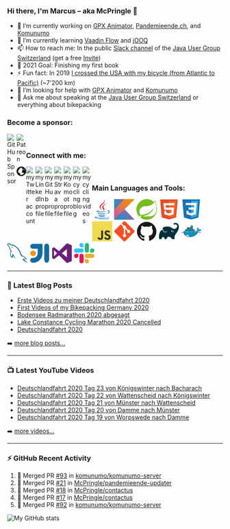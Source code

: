 ### Hi there, I'm Marcus – aka McPringle 👋

- 🔭 I’m currently working on [GPX Animator](https://gpx-animator.app/), [Pandemieende.ch](https://pandemieende.ch/), and [Komunumo](https://komunumo.org/)
- 🌱 I’m currently learning [Vaadin Flow](https://vaadin.com/docs/flow/Overview.html) and [jOOQ](https://www.jooq.org/)
- 📫 How to reach me: In the public [Slack channel](https://jugch.slack.com/) of the [Java User Group Switzerland](https://www.jug.ch/) (get a free [Invite](http://slack.jug.ch/))
- 🥅 2021 Goal: Finishing my first book
- ⚡ Fun fact: In 2019 [I crossed the USA with my bicycle (from Atlantic to Pacific)](https://locatoweb.com/map/single/1238186268) (~7'200 km)
- 🤔 I’m looking for help with [GPX Animator](https://github.com/zdila/gpx-animator) and [Komunumo](https://github.com/komunumo)
- 💬 Ask me about speaking at the [Java User Group Switzerland](https://www.jug.ch/) or everything about bikepacking
<!--
- 👯 I’m looking to collaborate on open source projects
- 😄 Pronouns: ...
-->

### Become a sponsor:

[<img align="left" alt="GitHub Sponsor" title="GitHub Sponsor" width="22px" src="https://cdn.jsdelivr.net/npm/simple-icons@v3/icons/github.svg" />](https://github.com/sponsors/McPringle)
[<img align="left" alt="Patreon" title="Patreon" width="22px" src="https://cdn.jsdelivr.net/npm/simple-icons@v3/icons/patreon.svg" />](https://www.patreon.com/mcpringle)
<br />

### Connect with me:

[<img align="left" alt="my website" title="my website" width="22px" src="https://raw.githubusercontent.com/iconic/open-iconic/master/svg/globe.svg" />][website]
[<img align="left" alt="my Twitter account" title="my Twitter account" width="22px" src="https://cdn.jsdelivr.net/npm/simple-icons@v3/icons/twitter.svg" />][twitter]
[<img align="left" alt="my LinkedIn profile" title="my LinkedIn profile" width="22px" src="https://cdn.jsdelivr.net/npm/simple-icons@v3/icons/linkedin.svg" />][linkedin]
[<img align="left" alt="my GitHub profile" title="my GitHub profile" width="22px" src="https://cdn.jsdelivr.net/npm/simple-icons@v3/icons/github.svg" />][github]
[<img align="left" alt="my Strava profile" title="my Strava profile" width="22px" src="https://cdn.jsdelivr.net/npm/simple-icons@v3/icons/strava.svg" />][strava]
[<img align="left" alt="my Komoot profile" title="my Komoot profile" width="22px" src="https://cdn.jsdelivr.net/npm/simple-icons@v3/icons/komoot.svg" />][komoot]
[<img align="left" alt="my cycling blog" title="my cycling blog" width="22px" src="https://cdn.jsdelivr.net/npm/simple-icons@v3/icons/jekyll.svg" />][blog]
[<img align="left" alt="my cycling videos" title="my cycling videos" width="22px" src="https://cdn.jsdelivr.net/npm/simple-icons@v3/icons/youtube.svg" />][youtube]
<br />

### Main Languages and Tools:

<span>
    <img width="48" height="48" alt="Java" title="Java" src="https://github.com/devicons/devicon/raw/master/icons/java/java-original.svg" />
    <img width="48" height="48" alt="Kotlin" title="Kotlin" src="https://github.com/devicons/devicon/raw/master/icons/kotlin/kotlin-original.svg" />
    <img width="48" height="48" alt="Spring" title="Spring" src="https://github.com/devicons/devicon/raw/master/icons/spring/spring-original.svg" />
    <img width="48" height="48" alt="HTML5" title="HTML5" src="https://github.com/devicons/devicon/raw/master/icons/html5/html5-original.svg" />
    <img width="48" height="48" alt="CSS3" title="CSS3" src="https://github.com/devicons/devicon/raw/master/icons/css3/css3-original.svg" />
    <img width="48" height="48" alt="JavaScript" title="JavaScript" src="https://github.com/devicons/devicon/raw/master/icons/javascript/javascript-original.svg" />
    <img width="48" height="48" alt="git" title="git" src="https://github.com/devicons/devicon/raw/master/icons/git/git-original.svg" />
    <img width="48" height="48" alt="GitHub" title="GitHub" src="https://github.com/devicons/devicon/raw/master/icons/github/github-original.svg" />
    <img width="48" height="48" alt="Gradle" title="Gradle" src="https://github.com/devicons/devicon/raw/master/icons/gradle/gradle-plain.svg" />
    <img width="48" height="48" alt="Docker" title="Docker" src="https://github.com/devicons/devicon/raw/master/icons/docker/docker-original.svg" />
    <img width="48" height="48" alt="MySQL" title="MySQL" src="https://github.com/devicons/devicon/raw/master/icons/mysql/mysql-original.svg" />
    <img width="48" height="48" alt="IntelliJ" title="IntelliJ" src="https://github.com/devicons/devicon/raw/master/icons/intellij/intellij-original.svg" />
    <img width="48" height="48" alt="Visual Studio Code" title="Visual Studio Code" src="https://github.com/devicons/devicon/raw/master/icons/visualstudio/visualstudio-plain.svg" />
    <img width="48" height="48" alt="Slack" title="Slack" src="https://github.com/devicons/devicon/raw/master/icons/slack/slack-original.svg" />
</span>

---

### 📕 Latest Blog Posts

<!-- FATMANCYCLING:START -->
- [Erste Videos zu meiner Deutschlandfahrt 2020](https://fatmancycling.tours/de/2020/08/11/Deutschlandfahrt-2020-Videos/)
- [First Videos of my Bikepacking Germany 2020](https://fatmancycling.tours/en/2020/08/11/Bikepacking-Germany-2020-Videos/)
- [Bodensee Radmarathon 2020 abgesagt](https://fatmancycling.tours/de/2020/08/08/Bodensee-Radmarathon-2020-abgesagt/)
- [Lake Constance Cycling Marathon 2020 Cancelled](https://fatmancycling.tours/en/2020/08/08/Lake-Constance-Cycling-Marathon-2020-cancelled/)
- [Deutschlandfahrt 2020](https://fatmancycling.tours/de/2020/06/25/Deutschlandfahrt-2020/)
<!-- FATMANCYCLING:END -->

➡️ [more blog posts...][blog]

---

### 📺 Latest YouTube Videos

<!-- YOUTUBE:START -->
- [Deutschlandfahrt 2020 Tag 23 von Königswinter nach Bacharach](https://www.youtube.com/watch?v=SRDHJz9Hd1k)
- [Deutschlandfahrt 2020 Tag 22 von Wattenscheid nach Königswinter](https://www.youtube.com/watch?v=I3wq5NCXpMI)
- [Deutschlandfahrt 2020 Tag 21 von Münster nach Wattenscheid](https://www.youtube.com/watch?v=J1UXRuW9POY)
- [Deutschlandfahrt 2020 Tag 20 von Damme nach Münster](https://www.youtube.com/watch?v=t3yJrX0_1I8)
- [Deutschlandfahrt 2020 Tag 19 von Worpswede nach Damme](https://www.youtube.com/watch?v=qmMSg3wKRlw)
<!-- YOUTUBE:END -->

➡️ [more videos...][youtube]

---

### :zap: GitHub Recent Activity

<!--START_SECTION:activity-->
1. 🎉 Merged PR [#93](https://github.com/komunumo/komunumo-server/pull/93) in [komunumo/komunumo-server](https://github.com/komunumo/komunumo-server)
2. 🎉 Merged PR [#21](https://github.com/McPringle/pandemieende-updater/pull/21) in [McPringle/pandemieende-updater](https://github.com/McPringle/pandemieende-updater)
3. 🎉 Merged PR [#18](https://github.com/McPringle/contactus/pull/18) in [McPringle/contactus](https://github.com/McPringle/contactus)
4. 🎉 Merged PR [#17](https://github.com/McPringle/contactus/pull/17) in [McPringle/contactus](https://github.com/McPringle/contactus)
5. 🎉 Merged PR [#92](https://github.com/komunumo/komunumo-server/pull/92) in [komunumo/komunumo-server](https://github.com/komunumo/komunumo-server)
<!--END_SECTION:activity-->

![My GitHub stats](https://github-readme-stats.vercel.app/api?username=McPringle&count_private=true&show_icons=true)

<!-- Disabled, because there is something wrong with the calculation (87% JavaScript and only 2% Java can't be correct)!
![My Top Languages](https://github-readme-stats.vercel.app/api/top-langs/?username=McPringle&langs_count=5)
-->

[website]: https://fihlon.swiss/
[twitter]: https://twitter.com/McPringle
[linkedin]: https://www.linkedin.com/in/fihlon/
[github]: https://github.com/McPringle/
[strava]: https://www.strava.com/athletes/38507092
[komoot]: https://www.komoot.de/user/306059768140
[blog]: https://fatmancycling.tours/
[youtube]: https://www.youtube.com/channel/UCVPiWk3TEQtNnuRFmYnafyw
